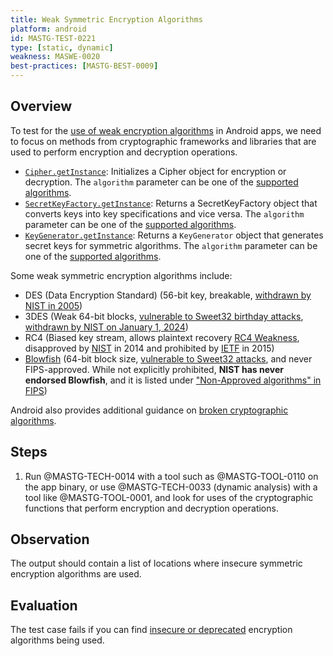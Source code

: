 ```yaml
---
title: Weak Symmetric Encryption Algorithms
platform: android
id: MASTG-TEST-0221
type: [static, dynamic]
weakness: MASWE-0020
best-practices: [MASTG-BEST-0009]
---
```


## Overview

To test for the [use of weak encryption algorithms](../../../Document/0x04g-Testing-Cryptography.md#identifying-insecure-andor-deprecated-cryptographic-algorithms) in Android apps, we need to focus on methods from cryptographic frameworks and libraries that are used to perform encryption and decryption operations.

- [`Cipher.getInstance`](https://developer.android.com/reference/javax/crypto/Cipher#getInstance(java.lang.String)): Initializes a Cipher object for encryption or decryption. The `algorithm` parameter can be one of the [supported algorithms](https://docs.oracle.com/javase/8/docs/technotes/guides/security/StandardNames.html#Cipher).
- [`SecretKeyFactory.getInstance`](https://developer.android.com/reference/javax/crypto/SecretKeyFactory#getInstance(java.lang.String)): Returns a SecretKeyFactory object that converts keys into key specifications and vice versa. The `algorithm` parameter can be one of the [supported algorithms](https://docs.oracle.com/javase/8/docs/technotes/guides/security/StandardNames.html#SecretKeyFactory).
- [`KeyGenerator.getInstance`](https://developer.android.com/reference/javax/crypto/KeyGenerator#getInstance(java.lang.String)): Returns a `KeyGenerator` object that generates secret keys for symmetric algorithms. The `algorithm` parameter can be one of the [supported algorithms](https://docs.oracle.com/javase/8/docs/technotes/guides/security/StandardNames.html#KeyGenerator).

Some weak symmetric encryption algorithms include:

- DES (Data Encryption Standard) (56-bit key, breakable, [withdrawn by NIST in 2005](https://csrc.nist.gov/pubs/fips/46-3/final))
- 3DES (Weak 64-bit blocks, [vulnerable to Sweet32 birthday attacks](https://sweet32.info/), [withdrawn by NIST on January 1, 2024](https://csrc.nist.gov/pubs/sp/800/67/r2/final))
- RC4 (Biased key stream, allows plaintext recovery [RC4 Weakness](https://www.rc4nomore.com/), disapproved by [NIST](https://nvlpubs.nist.gov/nistpubs/specialpublications/nist.sp.800-52r1.pdf) in 2014 and prohibited by [IETF](https://datatracker.ietf.org/doc/html/rfc7465) in 2015)
- [Blowfish](https://www.schneier.com/academic/blowfish/) (64-bit block size, [vulnerable to Sweet32 attacks](https://en.wikipedia.org/wiki/Birthday_attack), and never FIPS-approved. While not explicitly prohibited, **NIST has never endorsed Blowfish**, and it is listed under ["Non-Approved algorithms" in FIPS](https://csrc.nist.gov/csrc/media/projects/cryptographic-module-validation-program/documents/security-policies/140sp2092.pdf))

Android also provides additional guidance on [broken cryptographic algorithms](https://developer.android.com/privacy-and-security/risks/broken-cryptographic-algorithm).

## Steps

1. Run @MASTG-TECH-0014 with a tool such as @MASTG-TOOL-0110 on the app binary, or use @MASTG-TECH-0033 (dynamic analysis) with a tool like @MASTG-TOOL-0001, and look for uses of the cryptographic functions that perform encryption and decryption operations.

## Observation

The output should contain a list of locations where insecure symmetric encryption algorithms are used.

## Evaluation

The test case fails if you can find [insecure or deprecated](../../../Document/0x04g-Testing-Cryptography.md#Identifying-Insecure-and/or-Deprecated-Cryptographic-Algorithms) encryption algorithms being used.
